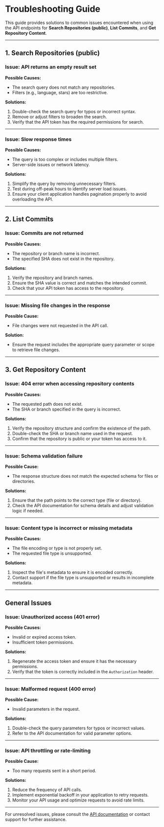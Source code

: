# Troubleshooting Guide

This guide provides solutions to common issues encountered when using the API endpoints for **Search Repositories (public)**, **List Commits**, and **Get Repository Content**.

---

## 1. Search Repositories (public)

### Issue: API returns an empty result set
**Possible Causes:**  
- The search query does not match any repositories.  
- Filters (e.g., language, stars) are too restrictive.  

**Solutions:**  
1. Double-check the search query for typos or incorrect syntax.  
2. Remove or adjust filters to broaden the search.  
3. Verify that the API token has the required permissions for search.

---

### Issue: Slow response times
**Possible Causes:**  
- The query is too complex or includes multiple filters.  
- Server-side issues or network latency.  

**Solutions:**  
1. Simplify the query by removing unnecessary filters.  
2. Test during off-peak hours to identify server load issues.  
3. Ensure your client application handles pagination properly to avoid overloading the API.

---

## 2. List Commits

### Issue: Commits are not returned
**Possible Causes:**  
- The repository or branch name is incorrect.  
- The specified SHA does not exist in the repository.  

**Solutions:**  
1. Verify the repository and branch names.  
2. Ensure the SHA value is correct and matches the intended commit.  
3. Check that your API token has access to the repository.

---

### Issue: Missing file changes in the response
**Possible Cause:**  
- File changes were not requested in the API call.  

**Solution:**  
- Ensure the request includes the appropriate query parameter or scope to retrieve file changes.

---

## 3. Get Repository Content

### Issue: 404 error when accessing repository contents
**Possible Causes:**  
- The requested path does not exist.  
- The SHA or branch specified in the query is incorrect.  

**Solutions:**  
1. Verify the repository structure and confirm the existence of the path.  
2. Double-check the SHA or branch name used in the request.  
3. Confirm that the repository is public or your token has access to it.

---

### Issue: Schema validation failure
**Possible Cause:**  
- The response structure does not match the expected schema for files or directories.  

**Solutions:**  
1. Ensure that the path points to the correct type (file or directory).  
2. Check the API documentation for schema details and adjust validation logic if needed.

---

### Issue: Content type is incorrect or missing metadata
**Possible Causes:**  
- The file encoding or type is not properly set.  
- The requested file type is unsupported.  

**Solutions:**  
1. Inspect the file's metadata to ensure it is encoded correctly.  
2. Contact support if the file type is unsupported or results in incomplete metadata.

---

## General Issues

### Issue: Unauthorized access (401 error)
**Possible Causes:**  
- Invalid or expired access token.  
- Insufficient token permissions.  

**Solutions:**  
1. Regenerate the access token and ensure it has the necessary permissions.  
2. Verify that the token is correctly included in the `Authorization` header.  

---

### Issue: Malformed request (400 error)
**Possible Cause:**  
- Invalid parameters in the request.  

**Solutions:**  
1. Double-check the query parameters for typos or incorrect values.  
2. Refer to the API documentation for valid parameter options.  

---

### Issue: API throttling or rate-limiting
**Possible Cause:**  
- Too many requests sent in a short period.  

**Solutions:**  
1. Reduce the frequency of API calls.  
2. Implement exponential backoff in your application to retry requests.  
3. Monitor your API usage and optimize requests to avoid rate limits.

---

For unresolved issues, please consult the [API documentation](#) or contact support for further assistance.
